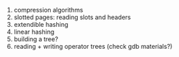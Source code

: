 1. compression algorithms
2. slotted pages: reading slots and headers
3. extendible hashing
4. linear hashing
5. building a tree?
6. reading + writing operator trees (check gdb materials?)